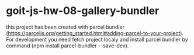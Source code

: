 # goit-js-hw-08-gallery-bundler

this project has been created with parcel bundler (https://parceljs.org/getting_started.html#adding-parcel-to-your-project). For development you need fetch project localy and install parcel bundler by command (npm install parcel-bundler --save-dev).
